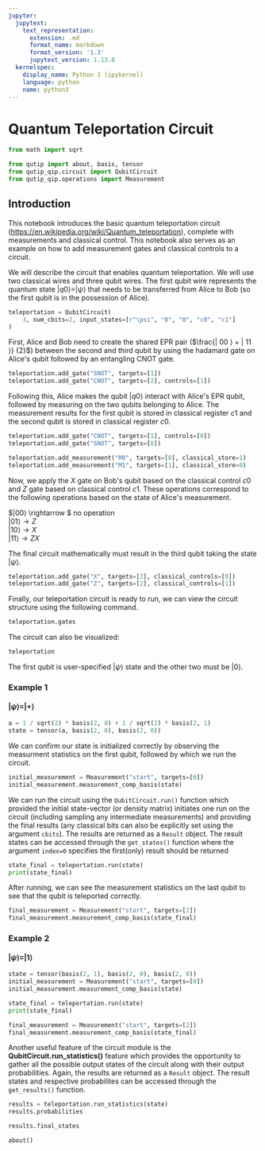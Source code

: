 ```yaml
---
jupyter:
  jupytext:
    text_representation:
      extension: .md
      format_name: markdown
      format_version: '1.3'
      jupytext_version: 1.13.8
  kernelspec:
    display_name: Python 3 (ipykernel)
    language: python
    name: python3
---
```


# Quantum Teleportation Circuit

```python
from math import sqrt

from qutip import about, basis, tensor
from qutip_qip.circuit import QubitCircuit
from qutip_qip.operations import Measurement
```

## Introduction 

This notebook introduces the basic quantum teleportation circuit (https://en.wikipedia.org/wiki/Quantum_teleportation), complete with measurements and classical control. This notebook also serves as an example on how to add measurement gates and classical controls to a circuit.

We will describe the circuit that enables quantum teleportation. We will use two classical wires and three qubit wires. The first qubit wire represents the quantum state $| q0 ⟩ = | \psi ⟩$ that needs to be transferred from Alice to Bob (so the first qubit is in the possession of Alice). 

```python
teleportation = QubitCircuit(
    3, num_cbits=2, input_states=[r"\psi", "0", "0", "c0", "c1"]
)
```

First, Alice and Bob need to create the shared EPR pair ($\frac{| 00 ⟩ + | 11 ⟩} {2}$) between the second and third qubit by using the hadamard gate on Alice's qubit followed by an entangling CNOT gate.  

```python
teleportation.add_gate("SNOT", targets=[1])
teleportation.add_gate("CNOT", targets=[2], controls=[1])
```

Following this, Alice makes the qubit $| q0 ⟩$ interact with Alice's EPR qubit, followed by measuring on the two qubits belonging to Alice. The measurement results for the first qubit is stored in classical register $c1$ and the second qubit is stored in classical register $c0$.

```python
teleportation.add_gate("CNOT", targets=[1], controls=[0])
teleportation.add_gate("SNOT", targets=[0])

teleportation.add_measurement("M0", targets=[0], classical_store=1)
teleportation.add_measurement("M1", targets=[1], classical_store=0)
```

Now, we apply the $X$ gate on Bob's qubit based on the classical control $c0$ and $Z$ gate based on classical control $c1$. These operations correspond to the following operations based on the state of Alice's measurement. 

$|00⟩ \rightarrow $ no operation \
$|01⟩ \rightarrow Z$ \
$|10⟩ \rightarrow X$ \
$|11⟩ \rightarrow ZX$ 

The final circuit mathematically must result in the third qubit taking the state $|\psi⟩$. 

```python
teleportation.add_gate("X", targets=[2], classical_controls=[0])
teleportation.add_gate("Z", targets=[2], classical_controls=[1])
```

Finally, our teleportation circuit is ready to run, we can view the circuit structure using the following command. 

```python
teleportation.gates
```

The circuit can also be visualized:

```python
teleportation
```

The first qubit is user-specified $|\psi ⟩$ state and the other two must be $|0⟩$. 

### Example 1 
#### $|\psi⟩ = |+ ⟩$  

```python
a = 1 / sqrt(2) * basis(2, 0) + 1 / sqrt(2) * basis(2, 1)
state = tensor(a, basis(2, 0), basis(2, 0))
```

We can confirm our state is initialized correctly by observing the measurment statistics on the first qubit, followed by which we run the circuit.

```python
initial_measurement = Measurement("start", targets=[0])
initial_measurement.measurement_comp_basis(state)
```

We can run the circuit using the `QubitCircuit.run()` function which provided the initial state-vector (or density matrix) initiates one run on the circuit (including sampling any intermediate measurements) and providing the final results (any classical bits can also be explicitly set using the argument `cbits`). The results are returned as a `Result` object. The result states can be accessed through the `get_states()` function where the argument `index=0` specifies the first(only) result should be returned

```python
state_final = teleportation.run(state)
print(state_final)
```

After running, we can see the measurement statistics on the last qubit to see that the qubit is teleported correctly. 

```python
final_measurement = Measurement("start", targets=[2])
final_measurement.measurement_comp_basis(state_final)
```

### Example 2 
#### $|\psi⟩ = |1 ⟩$  

```python
state = tensor(basis(2, 1), basis(2, 0), basis(2, 0))
initial_measurement = Measurement("start", targets=[0])
initial_measurement.measurement_comp_basis(state)
```

```python
state_final = teleportation.run(state)
print(state_final)
```

```python
final_measurement = Measurement("start", targets=[2])
final_measurement.measurement_comp_basis(state_final)
```

Another useful feature of the circuit module is the **QubitCircuit.run_statistics()** feature which provides the opportunity to gather all the possible output states of the circuit along with their output probabilities. Again, the results are returned as a `Result` object. The result states and respective probabilites can be accessed through the `get_results()` function. 

```python
results = teleportation.run_statistics(state)
results.probabilities
```

```python
results.final_states
```

```python
about()
```
